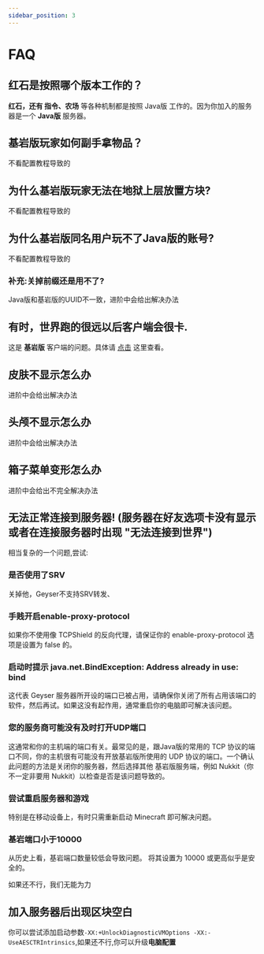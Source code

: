 ```yaml
---
sidebar_position: 3
---
```


# FAQ

## 红石是按照哪个版本工作的？

**红石，还有 指令、农场** 等各种机制都是按照 Java版 工作的。因为你加入的服务器是一个 **Java版** 服务器。

## 基岩版玩家如何副手拿物品？

不看配置教程导致的

## 为什么基岩版玩家无法在地狱上层放置方块?

不看配置教程导致的

## 为什么基岩版同名用户玩不了Java版的账号?

不看配置教程导致的

### 补充:关掉前缀还是用不了?

Java版和基岩版的UUID不一致，进阶中会给出解决办法

## 有时，世界跑的很远以后客户端会很卡.

这是 **基岩版** 客户端的问题。具体请 [点击](https://minecraft.fandom.com/zh/wiki/%E5%9F%BA%E5%B2%A9%E7%89%88%E8%B7%9D%E7%A6%BB%E7%8E%B0%E8%B1%A1) 这里查看。

## 皮肤不显示怎么办

进阶中会给出解决办法

## 头颅不显示怎么办

进阶中会给出解决办法

## 箱子菜单变形怎么办

进阶中会给出不完全解决办法

## 无法正常连接到服务器! (服务器在好友选项卡没有显示或者在连接服务器时出现 "无法连接到世界")

相当复杂的一个问题,尝试:

### 是否使用了SRV

关掉他，Geyser不支持SRV转发、

### 手贱开启enable-proxy-protocol

如果你不使用像 TCPShield 的反向代理，请保证你的 enable-proxy-protocol 选项是设置为 false 的。

### 启动时提示 java.net.BindException: Address already in use: bind

这代表 Geyser 服务器所开设的端口已被占用，请确保你关闭了所有占用该端口的软件，然后再试。如果这没有起作用，通常重启你的电脑即可解决该问题。

### 您的服务商可能没有及时打开UDP端口

这通常和你的主机端的端口有关。最常见的是，跟Java版的常用的 TCP 协议的端口不同，你的主机很有可能没有开放基岩版所使用的 UDP 协议的端口。一个确认此问题的方法是关闭你的服务器，然后选择其他 基岩版服务端，例如 Nukkit（你不一定非要用 Nukkit）以检查是否是该问题导致的。

### 尝试重启服务器和游戏

特别是在移动设备上，有时只需重新启动 Minecraft 即可解决问题。

### 基岩端口小于10000

从历史上看，基岩端口数量较低会导致问题。 将其设置为 10000 或更高似乎是安全的。

如果还不行，我们无能为力

## 加入服务器后出现区块空白

你可以尝试添加启动参数```-XX:+UnlockDiagnosticVMOptions -XX:-UseAESCTRIntrinsics```,如果还不行,你可以升级**电脑配置**